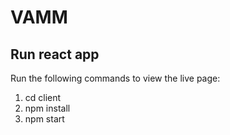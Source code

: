 # VAMM

## Run react app
Run the following commands to view the live page:
1. cd client
2. npm install
3. npm start
